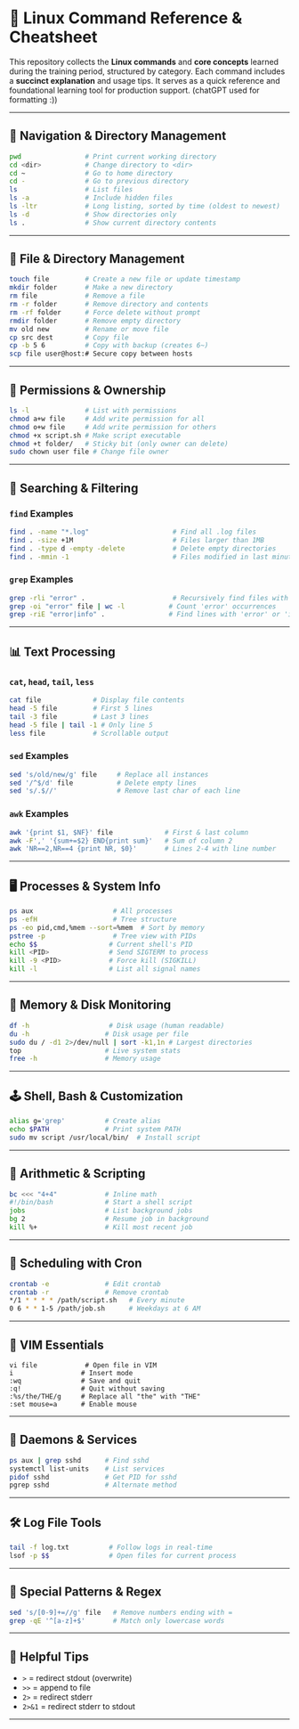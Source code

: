 # 📁 Linux Command Reference & Cheatsheet

This repository collects the **Linux commands** and **core concepts** learned during the training period, structured by category. Each command includes a **succinct explanation** and usage tips. It serves as a quick reference and foundational learning tool for production support. (chatGPT used for formatting :))

---

## 🧭 Navigation & Directory Management

```bash
pwd                # Print current working directory
cd <dir>           # Change directory to <dir>
cd ~               # Go to home directory
cd -               # Go to previous directory
ls                 # List files
ls -a              # Include hidden files
ls -ltr            # Long listing, sorted by time (oldest to newest)
ls -d              # Show directories only
ls .               # Show current directory contents
```

---

## 📄 File & Directory Management

```bash
touch file         # Create a new file or update timestamp
mkdir folder       # Make a new directory
rm file            # Remove a file
rm -r folder       # Remove directory and contents
rm -rf folder      # Force delete without prompt
rmdir folder       # Remove empty directory
mv old new         # Rename or move file
cp src dest        # Copy file
cp -b 5 6          # Copy with backup (creates 6~)
scp file user@host:# Secure copy between hosts
```

---

## 🔐 Permissions & Ownership

```bash
ls -l              # List with permissions
chmod a+w file     # Add write permission for all
chmod o+w file     # Add write permission for others
chmod +x script.sh # Make script executable
chmod +t folder/   # Sticky bit (only owner can delete)
sudo chown user file # Change file owner
```

---

## 📂 Searching & Filtering

### `find` Examples
```bash
find . -name "*.log"                     # Find all .log files
find . -size +1M                         # Files larger than 1MB
find . -type d -empty -delete            # Delete empty directories
find . -mmin -1                          # Files modified in last minute
```

### `grep` Examples
```bash
grep -rli "error" .                      # Recursively find files with 'error'
grep -oi "error" file | wc -l           # Count 'error' occurrences
grep -riE "error|info" .                # Find lines with 'error' or 'info'
```

---

## 📊 Text Processing

### `cat`, `head`, `tail`, `less`
```bash
cat file             # Display file contents
head -5 file         # First 5 lines
tail -3 file         # Last 3 lines
head -5 file | tail -1 # Only line 5
less file            # Scrollable output
```

### `sed` Examples
```bash
sed 's/old/new/g' file     # Replace all instances
sed '/^$/d' file           # Delete empty lines
sed 's/.$//'               # Remove last char of each line
```

### `awk` Examples
```bash
awk '{print $1, $NF}' file             # First & last column
awk -F',' '{sum+=$2} END{print sum}'   # Sum of column 2
awk 'NR==2,NR==4 {print NR, $0}'       # Lines 2-4 with line number
```

---

## 🖥️ Processes & System Info

```bash
ps aux                    # All processes
ps -efH                   # Tree structure
ps -eo pid,cmd,%mem --sort=%mem  # Sort by memory
pstree -p                 # Tree view with PIDs
echo $$                  # Current shell's PID
kill <PID>               # Send SIGTERM to process
kill -9 <PID>            # Force kill (SIGKILL)
kill -l                  # List all signal names
```

---

## 🧠 Memory & Disk Monitoring

```bash
df -h                    # Disk usage (human readable)
du -h                   # Disk usage per file
sudo du / -d1 2>/dev/null | sort -k1,1n # Largest directories
top                     # Live system stats
free -h                 # Memory usage
```

---

## 🕹️ Shell, Bash & Customization

```bash
alias g='grep'          # Create alias
echo $PATH              # Print system PATH
sudo mv script /usr/local/bin/  # Install script
```

---

## 🧮 Arithmetic & Scripting

```bash
bc <<< "4+4"            # Inline math
#!/bin/bash             # Start a shell script
jobs                    # List background jobs
bg 2                    # Resume job in background
kill %+                 # Kill most recent job
```

---

## 📅 Scheduling with Cron

```bash
crontab -e              # Edit crontab
crontab -r              # Remove crontab
*/1 * * * * /path/script.sh   # Every minute
0 6 * * 1-5 /path/job.sh      # Weekdays at 6 AM
```

---

## 🧠 VIM Essentials

```vim
vi file            # Open file in VIM
i                 # Insert mode
:wq               # Save and quit
:q!               # Quit without saving
:%s/the/THE/g     # Replace all "the" with "THE"
:set mouse=a      # Enable mouse
```

---

## 🧠 Daemons & Services

```bash
ps aux | grep sshd      # Find sshd
systemctl list-units    # List services
pidof sshd              # Get PID for sshd
pgrep sshd              # Alternate method
```

---

## 🛠️ Log File Tools

```bash
tail -f log.txt          # Follow logs in real-time
lsof -p $$               # Open files for current process
```

---

## 📜 Special Patterns & Regex

```bash
sed 's/[0-9]+=//g' file   # Remove numbers ending with =
grep -qE '^[a-z]+$'       # Match only lowercase words
```

---

## 📎 Helpful Tips

- `>` = redirect stdout (overwrite)
- `>>` = append to file
- `2>` = redirect stderr
- `2>&1` = redirect stderr to stdout

---



